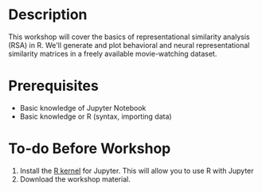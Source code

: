 # Description
This workshop will cover the basics of representational similarity analysis (RSA) in R. We'll generate and plot behavioral and neural representational similarity matrices in a freely available movie-watching dataset.

# Prerequisites
* Basic knowledge of Jupyter Notebook
* Basic knowledge or R (syntax, importing data)

# To-do Before Workshop
1. Install the [R kernel](https://irkernel.github.io/installation/) for Jupyter. This will allow you to use R with Jupyter
2. Download the workshop material.

